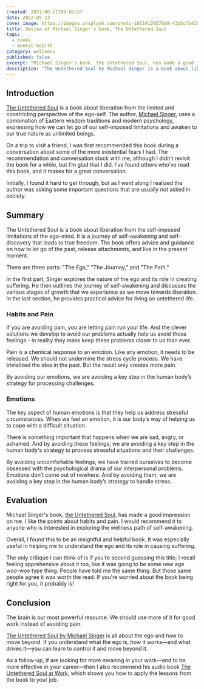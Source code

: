 ```yaml
---
created: 2021-06-21T09:01:57
date: 2022-05-23
cover_image: https://images.unsplash.com/photo-1651412957689-43b5cf143b26
title: Review of Michael Singer's book, The Untethered Soul
tags:
  - books
  - mental-health
category: wellness
published: false
excerpt: “Michael Singer’s book, the Untethered Soul, has made a good impression on me. I like the points about habits and pain. I would recommend it to anyone who is interested in exploring the wellness path of self-awakening.”
description: "The Untethered Soul by Michael Singer is a book about liberation from the self-imposed limitations of the ego. It is a guide to living in harmony with your true nature."
---
```


## Introduction

[The Untethered Soul](https://untetheredsoul.com/untethered-soul) is a book about liberation from the limited and constricting perspective of the ego-self. The author, [Michael Singer](https://untetheredsoul.com/michael-singer), uses a combination of Eastern wisdom traditions and modern psychology, expressing how we can let go of our self-imposed limitations and awaken to our true nature as unlimited beings.

On a trip to visit a friend, I was first recommended this book during a conversation about some of the more existential fears I had. The recommendation and conversation stuck with me, although I didn’t revisit the book for a while, but I’m glad that I did. I’ve found others who’ve read this book, and it makes for a great conversation.

Initially, I found it hard to get through, but as I went along I realized the author was asking some important questions that are usually not asked in society.

## Summary

The Untethered Soul is a book about liberation from the self-imposed limitations of the ego-mind. It is a journey of self-awakening and self-discovery that leads to true freedom. The book offers advice and guidance on how to let go of the past, release attachments, and live in the present moment.

There are three parts: "The Ego," "The Journey," and "The Path."

In the first part, Singer explores the nature of the ego and its role in creating suffering. He then outlines the journey of self-awakening and discusses the various stages of growth that we experience as we move towards liberation. In the last section, he provides practical advice for living an untethered life.

### Habits and Pain

If you are avoiding pain, you are letting pain run your life. And the clever solutions we develop to avoid our problems actually help us avoid those feelings - in reality they make keep these problems closer to us than ever.

Pain is a chemical response to an emotion. Like any emotion, it needs to be released. We should not undermine the stress cycle process. We have trivialized the idea in the past. But the result only creates more pain.

By avoiding our emotions, we are avoiding a key step in the human body’s strategy for processing challenges.

### Emotions

The key aspect of human emotions is that they help us address stressful circumstances. When we feel an emotion, it is our body’s way of helping us to cope with a difficult situation.

There is something important that happens when we are sad, angry, or ashamed. And by avoiding these feelings, we are avoiding a key step in the human body's strategy to process stressful situations and their challenges.

By avoiding uncomfortable feelings, we have trained ourselves to become obsessed with the psychological drama of our interpersonal problems.
Emotions don’t come out of nowhere. And by avoiding them, we are avoiding a key step in the human body’s strategy to handle stress.

## Evaluation

Michael Singer's book, [the Untethered Soul](https://untetheredsoul.com/untethered-soul), has made a good impression on me. I like the points about habits and pain. I would recommend it to anyone who is interested in exploring the wellness path of self-awakening.

Overall, I found this to be an insightful and helpful book. It was especially useful in helping me to understand the ego and its role in causing suffering.

The only critique I can think of is if you’re second guessing this title; I recall feeling apprehensive about it too, like it was going to be some new age woo-woo type thing. People have told me the same thing. But those same people agree it was worth the read. If you're worried about the book being right for you, it probably is!

## Conclusion

The brain is our most powerful resource. We should use more of it for good work instead of avoiding pain.

[The Untethered Soul by Michael Singer](https://untetheredsoul.com/untethered-soul) is all about the ego and how to move beyond. If you understand what the ego is, how it works—and what drives it—you can learn to control it and move beyond it.

As a follow-up, if are looking for more meaning in your work—and to be more effective in your career—then I also recommend his audio book [The Untethered Soul at Work](https://amzn.to/3eWIHMs), which shows you how to apply the lessons from the book to your job.
